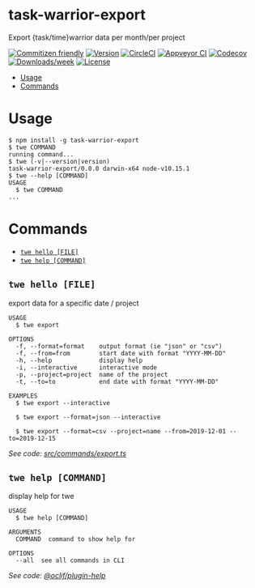 task-warrior-export
===================

Export {task/time}warrior data per month/per project

[![Commitizen friendly](https://img.shields.io/badge/commitizen-friendly-brightgreen.svg)](http://commitizen.github.io/cz-cli/)
[![Version](https://img.shields.io/npm/v/task-warrior-export.svg)](https://npmjs.org/package/task-warrior-export)
[![CircleCI](https://circleci.com/gh/stephlm2dev/task-warrior-export/tree/master.svg?style=shield)](https://circleci.com/gh/stephlm2dev/task-warrior-export/tree/master)
[![Appveyor CI](https://ci.appveyor.com/api/projects/status/github/stephlm2dev/task-warrior-export?branch=master&svg=true)](https://ci.appveyor.com/project/stephlm2dev/task-warrior-export/branch/master)
[![Codecov](https://codecov.io/gh/stephlm2dev/task-warrior-export/branch/master/graph/badge.svg)](https://codecov.io/gh/stephlm2dev/task-warrior-export)
[![Downloads/week](https://img.shields.io/npm/dw/task-warrior-export.svg)](https://npmjs.org/package/task-warrior-export)
[![License](https://img.shields.io/npm/l/task-warrior-export.svg)](https://github.com/stephlm2dev/task-warrior-export/blob/master/package.json)

<!-- toc -->
* [Usage](#usage)
* [Commands](#commands)
<!-- tocstop -->
# Usage
<!-- usage -->
```sh-session
$ npm install -g task-warrior-export
$ twe COMMAND
running command...
$ twe (-v|--version|version)
task-warrior-export/0.0.0 darwin-x64 node-v10.15.1
$ twe --help [COMMAND]
USAGE
  $ twe COMMAND
...
```
<!-- usagestop -->
# Commands
<!-- commands -->
* [`twe hello [FILE]`](#twe-hello-file)
* [`twe help [COMMAND]`](#twe-help-command)

## `twe hello [FILE]`

export data for a specific date / project

```
USAGE
  $ twe export

OPTIONS
  -f, --format=format    output format (ie "json" or "csv")
  -f, --from=from        start date with format "YYYY-MM-DD"
  -h, --help             display help
  -i, --interactive      interactive mode
  -p, --project=project  name of the project
  -t, --to=to            end date with format "YYYY-MM-DD"

EXAMPLES
  $ twe export --interactive

  $ twe export --format=json --interactive

  $ twe export --format=csv --project=name --from=2019-12-01 --to=2019-12-15
```

_See code: [src/commands/export.ts](https://github.com/stephlm2dev/task-warrior-export/blob/v0.0.0/src/commands/export.ts)_

## `twe help [COMMAND]`

display help for twe

```
USAGE
  $ twe help [COMMAND]

ARGUMENTS
  COMMAND  command to show help for

OPTIONS
  --all  see all commands in CLI
```

_See code: [@oclif/plugin-help](https://github.com/oclif/plugin-help/blob/v1.2.11/src/commands/help.ts)_
<!-- commandsstop -->
